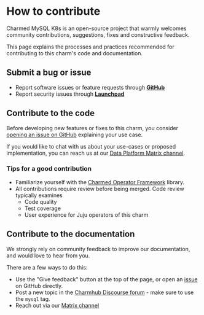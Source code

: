 # How to contribute

Charmed MySQL K8s is an open-source project that warmly welcomes community contributions, suggestions, fixes and constructive feedback.

This page explains the processes and practices recommended for contributing to this charm's code and documentation.

## Submit a bug or issue 
* Report software issues or feature requests through [**GitHub**](https://github.com/canonical/mysql-k8s-operator/issues)
* Report security issues through [**Launchpad**](https://launchpad.net/)

## Contribute to the code

Before developing new features or fixes to this charm, you consider [opening an issue on GitHub](https://github.com/canonical/mysql-k8s-operator/issues) explaining your use case.

If you would like to chat with us about your use-cases or proposed implementation, you can reach us at our [Data Platform Matrix channel](https://matrix.to/#/#charmhub-data-platform:ubuntu.com).

### Tips for a good contribution

* Familiarize yourself with the [Charmed Operator Framework](https://juju.is/docs/sdk) library.
* All contributions require review before being merged. Code review typically examines
  * Code quality
  * Test coverage
  * User experience for Juju operators of this charm

## Contribute to the documentation

We strongly rely on community feedback to improve our documentation, and would love to hear from you. 

There are a few ways to do this:
* Use the "Give feedback" button at the top of the page, or open an [issue](https://github.com/canonical/mysql-k8s-operator/issues) on GitHub directly.
* Post a new topic in the [Charmhub Discourse forum](https://discourse.charmhub.io/tags/c/charm/41/mysql) - make sure to use the `mysql` tag. 
* Reach out via our [Matrix channel](https://matrix.to/#/#charmhub-data-platform:ubuntu.com)

